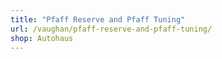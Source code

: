 ```yaml
---
title: "Pfaff Reserve and Pfaff Tuning"
url: /vaughan/pfaff-reserve-and-pfaff-tuning/
shop: Autohaus
---
```

